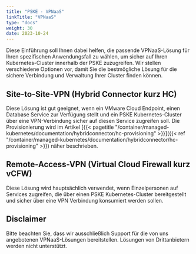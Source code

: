```yaml
---
title: "PSKE - VPNaaS"
linkTitle: "VPNaaS"
type: "docs"
weight: 30
date: 2023-10-24
---
```


Diese Einführung soll Ihnen dabei helfen, die passende VPNaaS-Lösung für Ihren spezifischen Anwendungsfall zu wählen, um sicher auf Ihren Kubernetes-Cluster innerhalb
der PSKE zuzugreifen. Wir stellen verschiedene Optionen vor, damit Sie die bestmögliche Lösung für die sichere Verbindung und Verwaltung Ihrer Cluster finden können.

## Site-to-Site-VPN (Hybrid Connector kurz HC)
Diese Lösung ist gut geeignet, wenn ein VMware Cloud Endpoint, einen Database Service zur Verfügung stellt und ein PSKE Kubernetes-Cluster 
über eine VPN-Verbindung sicher auf diesen Service zugreifen soll. Die Provisionierung wird im Artikel [{{< pagetitle "/container/managed-kubernetes/documentation/hybridconnector/hc-provisioning" >}}]({{< ref "/container/managed-kubernetes/documentation/hybridconnector/hc-provisioning" >}}) näher beschrieben.

## Remote-Access-VPN (Virtual Cloud Firewall kurz vCFW)
Diese Lösung wird hauptsächlich verwendet, wenn Einzelpersonen auf Services zugreifen, die über einen PSKE Kubernetes-Cluster bereitgestellt und
sicher über eine VPN Verbindung konsumiert werden sollen.

## Disclaimer
Bitte beachten Sie, dass wir ausschließlich Support für die von uns angebotenen VPNaaS-Lösungen bereitstellen. Lösungen von Drittanbietern werden nicht unterstützt.
